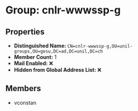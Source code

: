 # Group: cnlr-wwwssp-g

## Properties

- **Distinguished Name:** `CN=cnlr-wwwssp-g,OU=unil-groups,OU=gesu,DC=ad,DC=unil,DC=ch`
- **Member Count:** 1
- **Mail Enabled:** ❌
- **Hidden from Global Address List:** ❌

## Members

- vconstan
